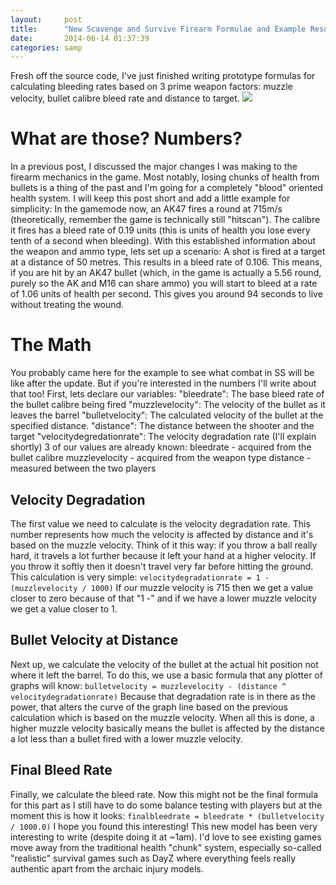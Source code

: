```yaml
---
layout:     post
title:      "New Scavenge and Survive Firearm Formulae and Example Results!"
date:       2014-06-14 01:37:39
categories: samp
---
```

Fresh off the source code, I've just finished writing prototype formulas for calculating bleeding rates based on 3 prime weapon factors: muzzle velocity, bullet calibre bleed rate and distance to target. ![](http://puu.sh/9sqtY/e60edd73e0.png)

# What are those? Numbers?

In a previous post, I discussed the major changes I was making to the firearm mechanics in the game. Most notably, losing chunks of health from bullets is a thing of the past and I'm going for a completely "blood" oriented health system. I will keep this post short and add a little example for simplicity: In the gamemode now, an AK47 fires a round at 715m/s (theoretically, remember the game is technically still "hitscan"). The calibre it fires has a bleed rate of 0.19 units (this is units of health you lose every tenth of a second when bleeding). With this established information about the weapon and ammo type, lets set up a scenario: A shot is fired at a target at a distance of 50 metres. This results in a bleed rate of 0.106. This means, if you are hit by an AK47 bullet (which, in the game is actually a 5.56 round, purely so the AK and M16 can share ammo) you will start to bleed at a rate of 1.06 units of health per second. This gives you around 94 seconds to live without treating the wound. 

# The Math

You probably came here for the example to see what combat in SS will be like after the update. But if you're interested in the numbers I'll write about that too! First, lets declare our variables: "bleedrate": The base bleed rate of the bullet calibre being fired "muzzlevelocity": The velocity of the bullet as it leaves the barrel "bulletvelocity": The calculated velocity of the bullet at the specified distance. "distance": The distance between the shooter and the target "velocitydegredationrate": The velocity degradation rate (I'll explain shortly) 3 of our values are already known: bleedrate - acquired from the bullet calibre muzzlevelocity - acquired from the weapon type distance - measured between the two players 

## Velocity Degradation

The first value we need to calculate is the velocity degradation rate. This number represents how much the velocity is affected by distance and it's based on the muzzle velocity. Think of it this way: if you throw a ball really hard, it travels a lot further because it left your hand at a higher velocity. If you throw it softly then it doesn't travel very far before hitting the ground. This calculation is very simple: `velocitydegradationrate = 1 - (muzzlevelocity / 1000)` If our muzzle velocity is 715 then we get a value closer to zero because of that "1 -" and if we have a lower muzzle velocity we get a value closer to 1. 

## Bullet Velocity at Distance

Next up, we calculate the velocity of the bullet at the actual hit position not where it left the barrel. To do this, we use a basic formula that any plotter of graphs will know: `bulletvelocity = muzzlevelocity - (distance ^ velocitydegradationrate)` Because that degradation rate is in there as the power, that alters the curve of the graph line based on the previous calculation which is based on the muzzle velocity. When all this is done, a higher muzzle velocity basically means the bullet is affected by the distance a lot less than a bullet fired with a lower muzzle velocity. 

## Final Bleed Rate

Finally, we calculate the bleed rate. Now this might not be the final formula for this part as I still have to do some balance testing with players but at the moment this is how it looks: `finalbleedrate = bleedrate * (bulletvelocity / 1000.0)` I hope you found this interesting! This new model has been very interesting to write (despite doing it at ~1am). I'd love to see existing games move away from the traditional health "chunk" system, especially so-called "realistic" survival games such as DayZ where everything feels really authentic apart from the archaic injury models.
